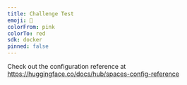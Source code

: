 ```yaml
---
title: Challenge Test
emoji: 🐠
colorFrom: pink
colorTo: red
sdk: docker
pinned: false
---
```


Check out the configuration reference at https://huggingface.co/docs/hub/spaces-config-reference
